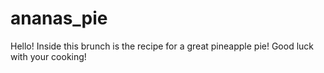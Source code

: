 # ananas_pie

Hello! 
Inside this brunch is the recipe for a great pineapple pie! 
Good luck with your cooking!